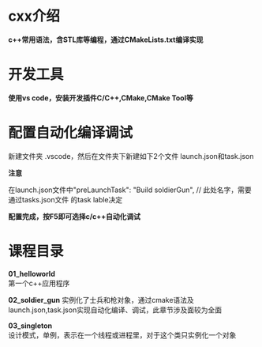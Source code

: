 # cxx介绍
**c++常用语法，含STL库等编程，通过CMakeLists.txt编译实现**

# 开发工具
**使用vs code，安装开发插件C/C++,CMake,CMake Tool等**

# 配置自动化编译调试
新建文件夹 .vscode，然后在文件夹下新建如下2个文件
launch.json和task.json  

**注意**  

 在launch.json文件中"preLaunchTask": "Build soldierGun", // 此处名字，需要通过tasks.json文件 的task lable决定  
 
 **配置完成，按F5即可选择c/c++自动化调试**

 # 课程目录
 **01_helloworld**  
 第一个c++应用程序

 **02_soldier_gun**
 实例化了士兵和枪对象，通过cmake语法及launch.json,task.json实现自动化编译、调试，此章节涉及面较为全面

 **03_singleton**  
 设计模式，单例，表示在一个线程或进程里，对于这个类只实例化一个对象



